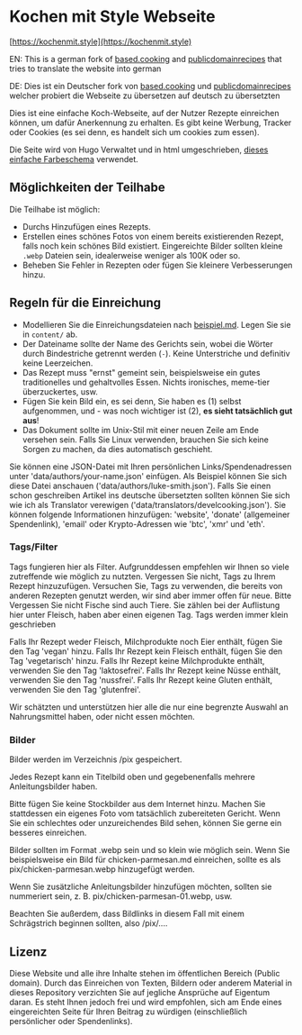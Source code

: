 # Kochen mit Style Webseite

[https://kochenmit.style](https://kochenmit.style)

EN: This is a german fork of [based.cooking](https://based.cooking/) and [publicdomainrecipes](https://publicdomainrecipes.com/) that tries to translate the website into german




DE: Dies ist ein Deutscher fork von [based.cooking](https://based.cooking/) und [publicdomainrecipes](https://publicdomainrecipes.com/) welcher probiert die Webseite zu übersetzen auf deutsch zu übersetzten



Dies ist eine einfache Koch-Webseite, auf der Nutzer Rezepte einreichen können, um dafür Anerkennung zu erhalten.
Es gibt keine Werbung, Tracker oder Cookies (es sei denn, es handelt sich um cookies zum essen).

Die Seite wird von Hugo Verwaltet und in html umgeschrieben, [dieses einfache Farbeschema](https://github.com/develcooking/glulo) verwendet.


## Möglichkeiten der Teilhabe
Die Teilhabe ist möglich:

- Durchs Hinzufügen eines Rezepts.
- Erstellen eines schönes Fotos von einem bereits existierenden Rezept, falls noch kein schönes Bild existiert. Eingereichte Bilder sollten kleine `.webp` Dateien sein, idealerweise weniger als 100K
    oder so.
- Beheben Sie Fehler in Rezepten oder fügen Sie kleinere Verbesserungen hinzu.

## Regeln für die Einreichung

- Modellieren Sie die Einreichungsdateien nach [beispiel.md](beispiel.md). Legen Sie sie in `content/` ab.
- Der Dateiname sollte der Name des Gerichts sein, wobei die Wörter durch Bindestriche getrennt werden
  (`-`). Keine Unterstriche und definitiv keine Leerzeichen.
- Das Rezept muss "ernst" gemeint sein, beispielsweise ein gutes traditionelles und gehaltvolles Essen. Nichts
  ironisches, meme-tier überzuckertes, usw.
- Fügen Sie kein Bild ein, es sei denn, Sie haben es (1) selbst aufgenommen, und - was noch wichtiger ist
  (2), **es sieht tatsächlich gut aus**!
- Das Dokument sollte im Unix-Stil mit einer neuen Zeile am Ende versehen sein.
 Falls Sie Linux verwenden, brauchen Sie sich keine Sorgen zu machen, da dies automatisch geschieht.

Sie können eine JSON-Datei mit Ihren persönlichen Links/Spendenadressen unter 'data/authors/your-name.json' einfügen. Als Beispiel können Sie sich diese Datei anschauen ('data/authors/luke-smith.json'). Falls Sie einen schon geschreiben Artikel ins deutsche übersetzten sollten können Sie sich wie ich als Translator verewigen ('data/translators/develcooking.json'). Sie können folgende Informationen hinzufügen: 'website', 'donate' (allgemeiner Spendenlink), 'email' oder Krypto-Adressen wie 'btc', 'xmr' und 'eth'.

### Tags/Filter

Tags fungieren hier als Filter. Aufgrunddessen empfehlen wir Ihnen so viele zutreffende wie möglich zu nutzten.
Vergessen Sie nicht, Tags zu Ihrem Rezept hinzuzufügen. Versuchen Sie, Tags zu verwenden, die bereits von anderen Rezepten genutzt werden, wir sind aber immer offen für neue.
Bitte Vergessen Sie nicht Fische sind auch Tiere. Sie zählen bei der Auflistung hier unter Fleisch, haben aber einen eigenen Tag. Tags werden immer klein geschrieben 

Falls Ihr Rezept weder Fleisch, Milchprodukte noch Eier enthält, fügen Sie den Tag 'vegan' hinzu.
Falls Ihr Rezept kein Fleisch enthält, fügen Sie den Tag 'vegetarisch' hinzu.
Falls Ihr Rezept keine Milchprodukte enthält, verwenden Sie den Tag 'laktosefrei'.
Falls Ihr Rezept keine Nüsse enthält, verwenden Sie den Tag 'nussfrei'.
Falls Ihr Rezept keine Gluten enthält, verwenden Sie den Tag 'glutenfrei'.

Wir schätzten und unterstützen hier alle die nur eine begrenzte Auswahl an Nahrungsmittel haben, oder nicht essen möchten.


### Bilder

Bilder werden im Verzeichnis /pix gespeichert.

Jedes Rezept kann ein Titelbild oben und gegebenenfalls mehrere Anleitungsbilder haben.

Bitte fügen Sie keine Stockbilder aus dem Internet hinzu. Machen Sie 
stattdessen ein eigenes Foto vom tatsächlich zubereiteten Gericht.
 Wenn Sie ein schlechtes oder unzureichendes Bild sehen, können Sie gerne ein besseres einreichen.

Bilder sollten im Format .webp sein und so klein wie möglich sein.
 Wenn Sie beispielsweise ein Bild für chicken-parmesan.md einreichen,
  sollte es als pix/chicken-parmesan.webp hinzugefügt werden.

Wenn Sie zusätzliche Anleitungsbilder hinzufügen möchten,
 sollten sie nummeriert sein, z. B. pix/chicken-parmesan-01.webp, usw.

Beachten Sie außerdem, dass Bildlinks in diesem Fall mit einem Schrägstrich beginnen sollten, also /pix/....

## Lizenz

Diese Website und alle ihre Inhalte stehen im öffentlichen Bereich (Public domain).
 Durch das Einreichen von Texten, Bildern oder anderem Material in dieses
 Repository verzichten Sie auf jegliche Ansprüche auf Eigentum daran. 
 Es steht Ihnen jedoch frei und wird empfohlen, sich am Ende eines 
 eingereichten Seite für Ihren Beitrag zu würdigen
 (einschließlich persönlicher oder Spendenlinks).
